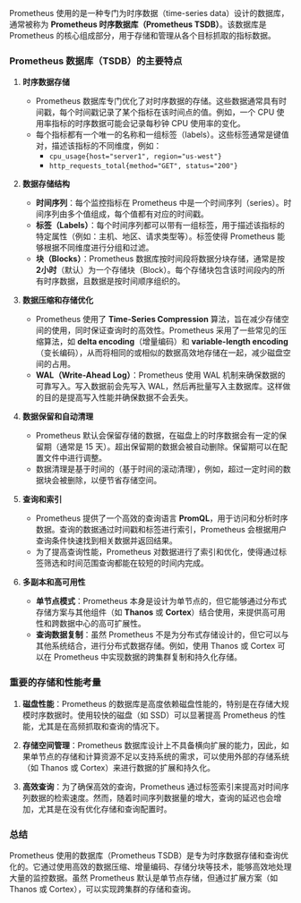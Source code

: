 Prometheus 使用的是一种专门为时序数据（time-series data）设计的数据库，通常被称为 **Prometheus 时序数据库（Prometheus TSDB）**。该数据库是 Prometheus 的核心组成部分，用于存储和管理从各个目标抓取的指标数据。

### Prometheus 数据库（TSDB）的主要特点

1. **时序数据存储**
   - Prometheus 数据库专门优化了对时序数据的存储。这些数据通常具有时间戳，每个时间戳记录了某个指标在该时间点的值。例如，一个 CPU 使用率指标的时序数据可能会记录每秒钟 CPU 使用率的变化。
   - 每个指标都有一个唯一的名称和一组标签（labels）。这些标签通常是键值对，描述该指标的不同维度，例如：
     - `cpu_usage{host="server1", region="us-west"}`
     - `http_requests_total{method="GET", status="200"}`

2. **数据存储结构**
   - **时间序列**：每个监控指标在 Prometheus 中是一个时间序列（series）。时间序列由多个值组成，每个值都有对应的时间戳。
   - **标签（Labels）**：每个时间序列都可以带有一组标签，用于描述该指标的特定属性（例如：主机、地区、请求类型等）。标签使得 Prometheus 能够根据不同维度进行分组和过滤。
   - **块（Blocks）**：Prometheus 数据库按时间段将数据分块存储，通常是按 **2小时**（默认）为一个存储块（Block）。每个存储块包含该时间段内的所有时序数据，且数据是按时间顺序组织的。
   
3. **数据压缩和存储优化**
   - Prometheus 使用了 **Time-Series Compression** 算法，旨在减少存储空间的使用，同时保证查询时的高效性。Prometheus 采用了一些常见的压缩算法，如 **delta encoding**（增量编码）和 **variable-length encoding**（变长编码），从而将相同的或相似的数据高效地存储在一起，减少磁盘空间的占用。
   - **WAL（Write-Ahead Log）**：Prometheus 使用 WAL 机制来确保数据的可靠写入。写入数据前会先写入 WAL，然后再批量写入主数据库。这样做的目的是提高写入性能并确保数据不会丢失。

4. **数据保留和自动清理**
   - Prometheus 默认会保留存储的数据，在磁盘上的时序数据会有一定的保留期（通常是 15 天）。超出保留期的数据会被自动删除。保留期可以在配置文件中进行调整。
   - 数据清理是基于时间的（基于时间的滚动清理），例如，超过一定时间的数据块会被删除，以便节省存储空间。

5. **查询和索引**
   - Prometheus 提供了一个高效的查询语言 **PromQL**，用于访问和分析时序数据。查询的数据通过时间戳和标签进行索引，Prometheus 会根据用户查询条件快速找到相关数据并返回结果。
   - 为了提高查询性能，Prometheus 对数据进行了索引和优化，使得通过标签筛选和时间范围查询都能在较短的时间内完成。

6. **多副本和高可用性**
   - **单节点模式**：Prometheus 本身是设计为单节点的，但它能够通过分布式存储方案与其他组件（如 **Thanos** 或 **Cortex**）结合使用，来提供高可用性和跨数据中心的高可扩展性。
   - **查询数据复制**：虽然 Prometheus 不是为分布式存储设计的，但它可以与其他系统结合，进行分布式数据存储。例如，使用 Thanos 或 Cortex 可以在 Prometheus 中实现数据的跨集群复制和持久化存储。

### 重要的存储和性能考量

1. **磁盘性能**：Prometheus 的数据库是高度依赖磁盘性能的，特别是在存储大规模时序数据时。使用较快的磁盘（如 SSD）可以显著提高 Prometheus 的性能，尤其是在高频抓取和查询的情况下。
   
2. **存储空间管理**：Prometheus 数据库设计上不具备横向扩展的能力，因此，如果单节点的存储和计算资源不足以支持系统的需求，可以使用外部的存储系统（如 Thanos 或 Cortex）来进行数据的扩展和持久化。

3. **高效查询**：为了确保高效的查询，Prometheus 通过标签索引来提高对时间序列数据的检索速度。然而，随着时间序列数据量的增大，查询的延迟也会增加，尤其是在没有优化存储和查询配置时。

### 总结

Prometheus 使用的数据库（Prometheus TSDB）是专为时序数据存储和查询优化的。它通过使用高效的数据压缩、增量编码、存储分块等技术，能够高效地处理大量的监控数据。虽然 Prometheus 默认是单节点存储，但通过扩展方案（如 Thanos 或 Cortex），可以实现跨集群的存储和查询。
